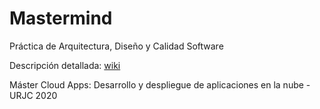 # Mastermind
Práctica de Arquitectura, Diseño y Calidad Software

Descripción detallada: [wiki](https://github.com/manupuchades/urjc-adcs/wiki)

Máster Cloud Apps: Desarrollo y despliegue de aplicaciones en la nube - URJC 2020
